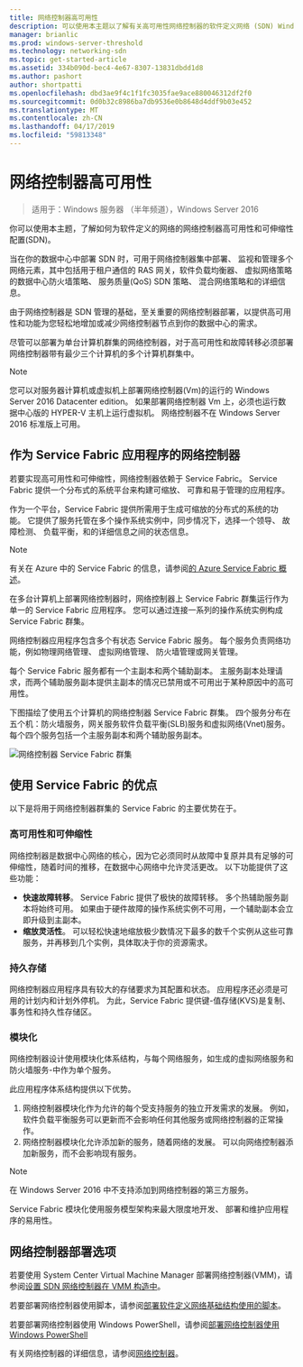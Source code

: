 ```yaml
---
title: 网络控制器高可用性
description: 可以使用本主题以了解有关高可用性网络控制器的软件定义网络 (SDN) Windows Server 2016 中。
manager: brianlic
ms.prod: windows-server-threshold
ms.technology: networking-sdn
ms.topic: get-started-article
ms.assetid: 334b090d-bec4-4e67-8307-13831dbdd1d8
ms.author: pashort
author: shortpatti
ms.openlocfilehash: dbd3ae9f4c1f1fc3035fae9ace880046312df2f0
ms.sourcegitcommit: 0d0b32c8986ba7db9536e0b8648d4ddf9b03e452
ms.translationtype: MT
ms.contentlocale: zh-CN
ms.lasthandoff: 04/17/2019
ms.locfileid: "59813348"
---
```

# <a name="network-controller-high-availability"></a>网络控制器高可用性

>适用于：Windows 服务器 （半年频道），Windows Server 2016

你可以使用本主题，了解如何为软件定义的网络的网络控制器高可用性和可伸缩性配置\(SDN\)。

当在你的数据中心中部署 SDN 时，可用于网络控制器集中部署、 监视和管理多个网络元素，其中包括用于租户通信的 RAS 网关，软件负载均衡器、 虚拟网络策略的数据中心防火墙策略、 服务质量\(QoS\) SDN 策略、 混合网络策略和的详细信息。

由于网络控制器是 SDN 管理的基础，至关重要的网络控制器部署，以提供高可用性和功能为您轻松地增加或减少网络控制器节点到你的数据中心的需求。

尽管可以部署为单台计算机群集的网络控制器，对于高可用性和故障转移必须部署网络控制器带有最少三个计算机的多个计算机群集中。

>[!NOTE]
>您可以对服务器计算机或虚拟机上部署网络控制器\(Vm\)的运行的 Windows Server 2016 Datacenter edition。 如果部署网络控制器 Vm 上，必须也运行数据中心版的 HYPER-V 主机上运行虚拟机。 网络控制器不在 Windows Server 2016 标准版上可用。

## <a name="network-controller-as-a-service-fabric-application"></a>作为 Service Fabric 应用程序的网络控制器

若要实现高可用性和可伸缩性，网络控制器依赖于 Service Fabric。 Service Fabric 提供一个分布式的系统平台来构建可缩放、 可靠和易于管理的应用程序。

作为一个平台，Service Fabric 提供所需用于生成可缩放的分布式的系统的功能。 它提供了服务托管在多个操作系统实例中，同步情况下，选择一个领导、 故障检测、 负载平衡，和的详细信息之间的状态信息。

>[!NOTE]
>有关在 Azure 中的 Service Fabric 的信息，请参阅[的 Azure Service Fabric 概述](https://docs.microsoft.com/azure/service-fabric/service-fabric-overview)。

在多台计算机上部署网络控制器时，网络控制器上 Service Fabric 群集运行作为单一的 Service Fabric 应用程序。 您可以通过连接一系列的操作系统实例构成 Service Fabric 群集。

网络控制器应用程序包含多个有状态 Service Fabric 服务。 每个服务负责网络功能，例如物理网络管理、 虚拟网络管理、 防火墙管理或网关管理。 

每个 Service Fabric 服务都有一个主副本和两个辅助副本。 主服务副本处理请求，而两个辅助服务副本提供主副本的情况已禁用或不可用出于某种原因中的高可用性。

下图描绘了使用五个计算机的网络控制器 Service Fabric 群集。 四个服务分布在五个机：防火墙服务，网关服务软件负载平衡\(SLB\)服务和虚拟网络\(Vnet\)服务。  每个四个服务包括一个主服务副本和两个辅助服务副本。

![网络控制器 Service Fabric 群集](../../../media/Network-Controller-HA/Network-Controller-HA.jpg)

## <a name="advantages-of-using-service-fabric"></a>使用 Service Fabric 的优点

以下是将用于网络控制器群集的 Service Fabric 的主要优势在于。

### <a name="high-availability-and-scalability"></a>高可用性和可伸缩性

网络控制器是数据中心网络的核心，因为它必须同时从故障中复原并具有足够的可伸缩性，随着时间的推移，在数据中心网络中允许灵活更改。 以下功能提供了这些功能： 

- **快速故障转移**。 Service Fabric 提供了极快的故障转移。 多个热辅助服务副本将始终可用。 如果由于硬件故障的操作系统实例不可用，一个辅助副本会立即升级到主副本。 
- **缩放灵活性**。 可以轻松快速地缩放极少数情况下最多的数千个实例从这些可靠服务，并再移到几个实例，具体取决于你的资源需求。 

### <a name="persistent-storage"></a>持久存储

网络控制器应用程序具有较大的存储要求为其配置和状态。 应用程序还必须是可用的计划内和计划外停机。 为此，Service Fabric 提供键-值存储\(KVS\)是复制、 事务性和持久性存储区。

### <a name="modularity"></a>模块化

网络控制器设计使用模块化体系结构，与每个网络服务，如生成的虚拟网络服务和防火墙服务\-中作为单个服务。 

此应用程序体系结构提供以下优势。

1. 网络控制器模块化作为允许的每个受支持服务的独立开发需求的发展。 例如，软件负载平衡服务可以更新而不会影响任何其他服务或网络控制器的正常操作。
2. 网络控制器模块化允许添加新的服务，随着网络的发展。 可以向网络控制器添加新服务，而不会影响现有服务。

>[!NOTE]
>在 Windows Server 2016 中不支持添加到网络控制器的第三方服务。

Service Fabric 模块化使用服务模型架构来最大限度地开发、 部署和维护应用程序的易用性。

## <a name="network-controller-deployment-options"></a>网络控制器部署选项

若要使用 System Center Virtual Machine Manager 部署网络控制器\(VMM\)，请参阅[设置 SDN 网络控制器在 VMM 构造中](https://technet.microsoft.com/system-center-docs/vmm/scenario/sdn-network-controller)。

若要部署网络控制器使用脚本，请参阅[部署软件定义网络基础结构使用的脚本](../../deploy/Deploy-a-Software-Defined-Network-infrastructure-using-scripts.md)。

若要部署网络控制器使用 Windows PowerShell，请参阅[部署网络控制器使用 Windows PowerShell](../../deploy/Deploy-Network-Controller-using-Windows-PowerShell.md)

有关网络控制器的详细信息，请参阅[网络控制器](Network-Controller.md)。